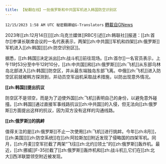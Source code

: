 ```yaml
---
title: 【秘翻在线】一批俄罗斯和中共国军机进入韩国防空识别区
---
```

`12/15/2023 1:58 AM UTC 秘密翻譯組G-Translators` [轉載自GNews](https://gnews.org/articles/2110531)

2023年[[zh:12月14日]][[zh:乌克兰媒体]]RBC引述[[zh:韩联社]]报道：[[zh:首尔]]参谋长联席会议的一名代表表示，两架[[zh:中共国]]军机和四架[[zh:俄罗斯]]军机进入[[zh:韩国]][[zh:防空识别区]]。

据悉，[[zh:韩国]]决定派出[[zh:战斗机]]前往现场。[[zh:首尔]]一名官员表示，上午11时53分至中午12时10分，[[zh:中共国]]和[[zh:俄罗斯]][[zh:飞机]]从东部乌林岛北部进入[[zh:韩国]]防空区，并从最东端独岛东部飞离。中俄[[zh:飞机]]进入防空区前就被韩方探测到，并动员空军战机采取战术措施，以防出现意外情况。

**[[zh:韩国]]提出抗议**

防空区不是领空，而是为了迫使外国[[zh:飞机]]表明自己的身份，以避免意外碰撞。[[zh:韩国]]通过直接军事线路抗议[[zh:中共国]]的入侵，但无法向[[zh:俄罗斯]]方面提出这样的抗议，因为双方没有这样的沟通线路。

**[[zh:俄罗斯]]的挑衅**

值得关注的是[[zh:俄罗斯]]不止一次使用[[zh:飞机]]进行挑衅。今年[[zh:8月]]，[[zh:美国]][[zh:防空系统]]在[[zh:阿拉斯加]]附近发现了侵略国的四架军机。同月，[[zh:丹麦]]空军拦截了两架“飞往[[zh:北约]]领土”的[[zh:俄罗斯]]轰炸机。最近，[[zh:挪威]]F-35拦截了[[zh:俄罗斯]]轰炸机和[[zh:战斗机]],它们在[[zh:北大]]西洋联盟领空附近被发现。
